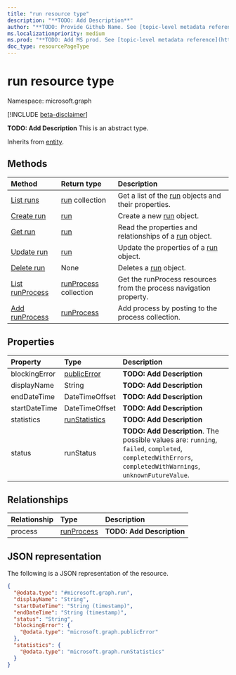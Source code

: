 ```yaml
---
title: "run resource type"
description: "**TODO: Add Description**"
author: "**TODO: Provide Github Name. See [topic-level metadata reference](https://msgo.azurewebsites.net/add/document/guidelines/metadata.html#topic-level-metadata)**"
ms.localizationpriority: medium
ms.prod: "**TODO: Add MS prod. See [topic-level metadata reference](https://msgo.azurewebsites.net/add/document/guidelines/metadata.html#topic-level-metadata)**"
doc_type: resourcePageType
---
```


# run resource type

Namespace: microsoft.graph

[!INCLUDE [beta-disclaimer](../../includes/beta-disclaimer.md)]

**TODO: Add Description**
This is an abstract type.


Inherits from [entity](../resources/entity.md).

## Methods
|Method|Return type|Description|
|:---|:---|:---|
|[List runs](../api/run-list.md)|[run](../resources/run.md) collection|Get a list of the [run](../resources/run.md) objects and their properties.|
|[Create run](../api/incomingflow-post-runs.md)|[run](../resources/run.md)|Create a new [run](../resources/run.md) object.|
|[Get run](../api/run-get.md)|[run](../resources/run.md)|Read the properties and relationships of a [run](../resources/run.md) object.|
|[Update run](../api/run-update.md)|[run](../resources/run.md)|Update the properties of a [run](../resources/run.md) object.|
|[Delete run](../api/run-delete.md)|None|Deletes a [run](../resources/run.md) object.|
|[List runProcess](../api/run-list-process.md)|[runProcess](../resources/runprocess.md) collection|Get the runProcess resources from the process navigation property.|
|[Add runProcess](../api/run-post-process.md)|[runProcess](../resources/runprocess.md)|Add process by posting to the process collection.|

## Properties
|Property|Type|Description|
|:---|:---|:---|
|blockingError|[publicError](../resources/publicerror.md)|**TODO: Add Description**|
|displayName|String|**TODO: Add Description**|
|endDateTime|DateTimeOffset|**TODO: Add Description**|
|startDateTime|DateTimeOffset|**TODO: Add Description**|
|statistics|[runStatistics](../resources/runstatistics.md)|**TODO: Add Description**|
|status|runStatus|**TODO: Add Description**. The possible values are: `running`, `failed`, `completed`, `completedWithErrors`, `completedWithWarnings`, `unknownFutureValue`.|

## Relationships
|Relationship|Type|Description|
|:---|:---|:---|
|process|[runProcess](../resources/runprocess.md)|**TODO: Add Description**|

## JSON representation
The following is a JSON representation of the resource.
<!-- {
  "blockType": "resource",
  "keyProperty": "id",
  "@odata.type": "microsoft.graph.run",
  "baseType": "microsoft.graph.entity",
  "openType": false
}
-->
``` json
{
  "@odata.type": "#microsoft.graph.run",
  "displayName": "String",
  "startDateTime": "String (timestamp)",
  "endDateTime": "String (timestamp)",
  "status": "String",
  "blockingError": {
    "@odata.type": "microsoft.graph.publicError"
  },
  "statistics": {
    "@odata.type": "microsoft.graph.runStatistics"
  }
}
```

